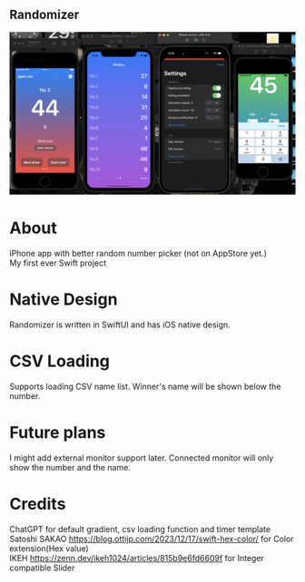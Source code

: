 ## Randomizer
![Preview](screenshot.png "preview")

# About
iPhone app with better random number picker (not on AppStore yet.)<br>
My first ever Swift project

# Native Design
Randomizer is written in SwiftUI and has iOS native design.

# CSV Loading
Supports loading CSV name list. Winner's name will be shown below the number.

# Future plans
I might add external monitor support later. Connected monitor will only show the number and the name.

# Credits
ChatGPT for default gradient, csv loading function and timer template<br>
Satoshi SAKAO https://blog.ottijp.com/2023/12/17/swift-hex-color/ for Color extension(Hex value)<br>
IKEH https://zenn.dev/ikeh1024/articles/815b9e6fd6609f for Integer compatible Slider
